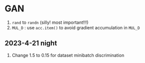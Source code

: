# GAN
1. `rand` to `randn` (silly! most important!!!)
2. `MUL_D` : use `acc.item()` to avoid gradient accumulation in `MUL_D`

## 2023-4-21 night
1. Change 1.5 to 0.15 for dataset minibatch discrimination